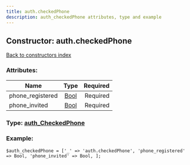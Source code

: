 ```yaml
---
title: auth.checkedPhone
description: auth_checkedPhone attributes, type and example
---
```

## Constructor: auth.checkedPhone  
[Back to constructors index](index.md)



### Attributes:

| Name     |    Type       | Required |
|----------|:-------------:|---------:|
|phone\_registered|[Bool](../types/Bool.md) | Required|
|phone\_invited|[Bool](../types/Bool.md) | Required|



### Type: [auth\_CheckedPhone](../types/auth_CheckedPhone.md)


### Example:

```
$auth_checkedPhone = ['_' => 'auth.checkedPhone', 'phone_registered' => Bool, 'phone_invited' => Bool, ];
```  

